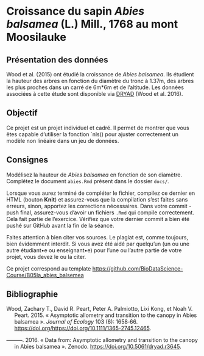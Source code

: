 Croissance du sapin *Abies balsamea* (L.) Mill., 1768 au mont Moosilauke
================

<!-- DO NOT EDIT .md FILE-->

## Présentation des données

Wood et al. (2015) ont étudié la croissance de *Abies balsamea*. Ils
étudient la hauteur des arbres en fonction du diamètre du tronc à 1.37m,
des arbres les plus proches dans un carré de 6m\*6m et de l’altitude.
Les données associées à cette étude sont disponible via
[DRYAD](https://datadryad.org/) (Wood et al. 2016).

## Objectif

Ce projet est un projet individuel et cadré. Il permet de montrer que
vous êtes capable d’utiliser la fonction `nls() pour ajuster correctement
un modèle non linéaire dans un jeu de données.

## Consignes

Modélisez la hauteur de *Abies balsamea* en fonction de son diamètre.
Complétez le document `abies.Rmd` présent dans le dossier `docs/`.

Lorsque vous aurez terminé de compléter le fichier, compilez ce dernier
en HTML (bouton **Knit**) et assurez-vous que la compilation s’est
faites sans erreurs, sinon, apportez les corrections nécessaires. Dans
votre commit - push final, assurez-vous d’avoir un fichiers `.Rmd` qui
compile correctement. Cela fait partie de l’exercice. Vérifiez que votre
dernier commit a bien été pushé sur GitHub avant la fin de la séance.

Faites attention à bien citer vos sources. Le plagiat est, comme
toujours, bien évidemment interdit. Si vous avez été aidé par quelqu’un
(un ou une autre étudiant•e ou enseignant•e) pour l’une ou l’autre
partie de votre projet, vous devez le ou la citer.

Ce projet correspond au template
<https://github.com/BioDataScience-Course/B05Ia_abies_balsemea>

## Bibliographie

<div id="refs" class="references csl-bib-body hanging-indent">

<div id="ref-wood_2015" class="csl-entry">

Wood, Zachary T., David R. Peart, Peter A. Palmiotto, Lixi Kong, et Noah
V. Peart. 2015. « Asymptotic allometry and transition to the canopy in
Abies balsamea ». *Journal of Ecology* 103 (6): 1658‑66.
https://doi.org/<https://doi.org/10.1111/1365-2745.12465>.

</div>

<div id="ref-wood_data_2016" class="csl-entry">

———. 2016. « Data from: Asymptotic allometry and transition to the
canopy in Abies balsamea ». Zenodo.
<https://doi.org/10.5061/dryad.r3645>.

</div>

</div>
